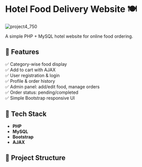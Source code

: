 # Hotel Food Delivery Website 🍽️
![project4_750](https://github.com/user-attachments/assets/a05aea2d-4278-4131-b384-55f6e5e2d57f)

A simple PHP + MySQL hotel website for online food ordering.

## 📌 Features

✅ Category-wise food display  
✅ Add to cart with AJAX  
✅ User registration & login  
✅ Profile & order history  
✅ Admin panel: add/edit food, manage orders  
✅ Order status: pending/completed  
✅ Simple Bootstrap responsive UI

## 🚀 Tech Stack

- **PHP**
- **MySQL**
- **Bootstrap**
- **AJAX**

## 📂 Project Structure

